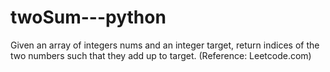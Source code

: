 # twoSum---python
Given an array of integers nums and an integer target, return indices of the two numbers such that they add up to target. (Reference: Leetcode.com)
